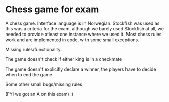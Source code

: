 # Chess game for exam
A chess game.
Interface language is in Norwegian.
Stockfish was used as this was a criteria for the exam, although we barely used Stockfish at all, we needed to provide atleast one instance where we used it. 
Most chess rules work and are implemented in code, with some small exceptions.

Missing rules/functionality:

The game doesn't check if either king is in a checkmate

The game doesn't explicitly declare a winner, the players have to decide when to end the game

Some other small bugs/missing rules

(FYI we got an A on this exam) :)
